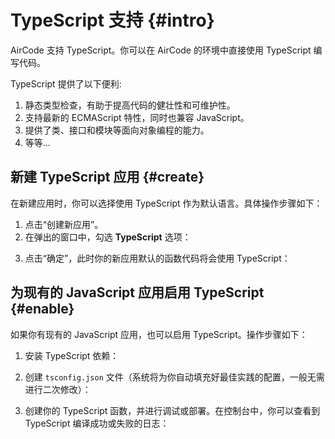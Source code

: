 # TypeScript 支持 {#intro}

AirCode 支持 TypeScript。你可以在 AirCode 的环境中直接使用 TypeScript 编写代码。

TypeScript 提供了以下便利:
1. 静态类型检查，有助于提高代码的健壮性和可维护性。
2. 支持最新的 ECMAScript 特性，同时也兼容 JavaScript。
3. 提供了类、接口和模块等面向对象编程的能力。
4. 等等...

## 新建 TypeScript 应用 {#create}

在新建应用时，你可以选择使用 TypeScript 作为默认语言。具体操作步骤如下：

1. 点击“创建新应用”。
2. 在弹出的窗口中，勾选 **TypeScript** 选项：

<ACImage src="/_images/1687941402462.png" mode="dark" width="530" />
<ACImage src="/_images/1687941435342.png" mode="light" width="530" />

3. 点击“确定”，此时你的新应用默认的函数代码将会使用 TypeScript：

<ACImage src="/_images/1687941645021.png" mode="light" />
<ACImage src="/_images/1687941751546.png" mode="dark" />

## 为现有的 JavaScript 应用启用 TypeScript {#enable}

如果你有现有的 JavaScript 应用，也可以启用 TypeScript。操作步骤如下：

1. 安装 TypeScript 依赖：

<ACImage src="/_images/1687941850850.png" mode="dark" width="240"/>
<ACImage src="/_images/1687942052252.png" mode="light" width="240"/>

2. 创建 `tsconfig.json` 文件（系统将为你自动填充好最佳实践的配置，一般无需进行二次修改）：

<ACImage src="/_images/1687942094699.png" mode="light"/>
<ACImage src="/_images/1687942140281.png" mode="dark"/>

3. 创建你的 TypeScript 函数，并进行调试或部署。在控制台中，你可以查看到 TypeScript 编译成功或失败的日志：

<ACImage src="/_images/1688015952700.png" mode="light"/>
<ACImage src="/_images/1688015974786.png" mode="dark"/>

